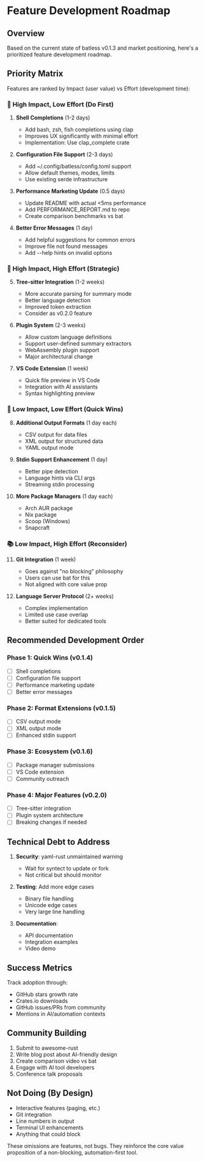 # Feature Development Roadmap

## Overview

Based on the current state of batless v0.1.3 and market positioning, here's a prioritized feature development roadmap.

## Priority Matrix

Features are ranked by Impact (user value) vs Effort (development time):

### 🚀 High Impact, Low Effort (Do First)

1. **Shell Completions** (1-2 days)
   - Add bash, zsh, fish completions using clap
   - Improves UX significantly with minimal effort
   - Implementation: Use clap_complete crate

2. **Configuration File Support** (2-3 days)
   - Add ~/.config/batless/config.toml support
   - Allow default themes, modes, limits
   - Use existing serde infrastructure

3. **Performance Marketing Update** (0.5 days)
   - Update README with actual <5ms performance
   - Add PERFORMANCE_REPORT.md to repo
   - Create comparison benchmarks vs bat

4. **Better Error Messages** (1 day)
   - Add helpful suggestions for common errors
   - Improve file not found messages
   - Add --help hints on invalid options

### 💎 High Impact, High Effort (Strategic)

5. **Tree-sitter Integration** (1-2 weeks)
   - More accurate parsing for summary mode
   - Better language detection
   - Improved token extraction
   - Consider as v0.2.0 feature

6. **Plugin System** (2-3 weeks)
   - Allow custom language definitions
   - Support user-defined summary extractors
   - WebAssembly plugin support
   - Major architectural change

7. **VS Code Extension** (1 week)
   - Quick file preview in VS Code
   - Integration with AI assistants
   - Syntax highlighting preview

### 🔧 Low Impact, Low Effort (Quick Wins)

8. **Additional Output Formats** (1 day each)
   - CSV output for data files
   - XML output for structured data
   - YAML output mode

9. **Stdin Support Enhancement** (1 day)
   - Better pipe detection
   - Language hints via CLI args
   - Streaming stdin processing

10. **More Package Managers** (1 day each)
    - Arch AUR package
    - Nix package
    - Scoop (Windows)
    - Snapcraft

### 📚 Low Impact, High Effort (Reconsider)

11. **Git Integration** (1 week)
    - Goes against "no blocking" philosophy
    - Users can use bat for this
    - Not aligned with core value prop

12. **Language Server Protocol** (2+ weeks)
    - Complex implementation
    - Limited use case overlap
    - Better suited for dedicated tools

## Recommended Development Order

### Phase 1: Quick Wins (v0.1.4)
- [ ] Shell completions
- [ ] Configuration file support
- [ ] Performance marketing update
- [ ] Better error messages

### Phase 2: Format Extensions (v0.1.5)
- [ ] CSV output mode
- [ ] XML output mode
- [ ] Enhanced stdin support

### Phase 3: Ecosystem (v0.1.6)
- [ ] Package manager submissions
- [ ] VS Code extension
- [ ] Community outreach

### Phase 4: Major Features (v0.2.0)
- [ ] Tree-sitter integration
- [ ] Plugin system architecture
- [ ] Breaking changes if needed

## Technical Debt to Address

1. **Security**: yaml-rust unmaintained warning
   - Wait for syntect to update or fork
   - Not critical but should monitor

2. **Testing**: Add more edge cases
   - Binary file handling
   - Unicode edge cases
   - Very large line handling

3. **Documentation**: 
   - API documentation
   - Integration examples
   - Video demo

## Success Metrics

Track adoption through:
- GitHub stars growth rate
- Crates.io downloads
- GitHub issues/PRs from community
- Mentions in AI/automation contexts

## Community Building

1. Submit to awesome-rust
2. Write blog post about AI-friendly design
3. Create comparison video vs bat
4. Engage with AI tool developers
5. Conference talk proposals

## Not Doing (By Design)

- Interactive features (paging, etc.)
- Git integration
- Line numbers in output
- Terminal UI enhancements
- Anything that could block

These omissions are features, not bugs. They reinforce the core value proposition of a non-blocking, automation-first tool.